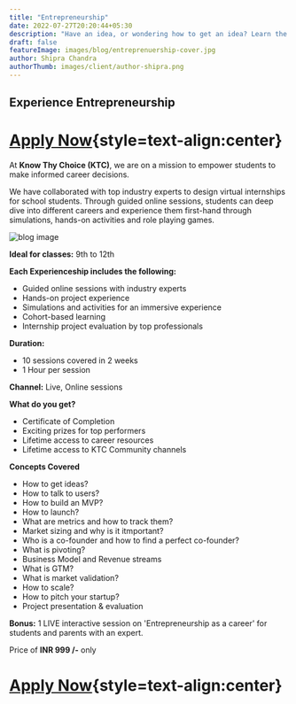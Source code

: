 ```yaml
---
title: "Entrepreneurship"
date: 2022-07-27T20:20:44+05:30
description: "Have an idea, or wondering how to get an idea? Learn the ropes of starting and running a company. It’s never too early!"
draft: false
featureImage: images/blog/entreprenuership-cover.jpg
author: Shipra Chandra
authorThumb: images/client/author-shipra.png
---
```


## Experience Entrepreneurship

# [Apply Now](https://rzp.io/l/knowthychoice-entrepreneurship){style=text-align:center}


At __Know Thy Choice (KTC)__, we are on a mission to empower students to make informed career decisions.

We have collaborated with top industry experts to design virtual internships for school students. Through guided online sessions, students can deep dive into different careers and experience them first-hand through simulations, hands-on activities and role playing games.

![blog image](/images/blog/digital-marketing-post-0.jpg)


__Ideal for classes:__ 9th to 12th

__Each Experienceship includes the following:__
- Guided online sessions with industry experts 
- Hands-on project experience
- Simulations and activities for an immersive experience
- Cohort-based learning
- Internship project evaluation by top professionals

__Duration:__
- 10 sessions covered in 2 weeks
- 1 Hour per session

__Channel:__ Live, Online sessions

__What do you get?__
- Certificate of Completion
- Exciting prizes for top performers
- Lifetime access to career resources 
- Lifetime access to KTC Community channels


__Concepts Covered__
- How to get ideas?
- How to talk to users?
- How to build an MVP?
- How to launch?
- What are metrics and how to track them?
- Market sizing and why is it itmportant?
- Who is a co-founder and how to find a perfect co-founder?
- What is pivoting?
- Business Model and Revenue streams
- What is GTM?
- What is market validation?
- How to scale?
- How to pitch your startup?
- Project presentation & evaluation



__Bonus:__  1 LIVE interactive session on 'Entrepreneurship as a career' for students and parents with an expert.

Price of **INR 999 /-** only

# [Apply Now](https://rzp.io/l/knowthychoice-entrepreneurship){style=text-align:center}
